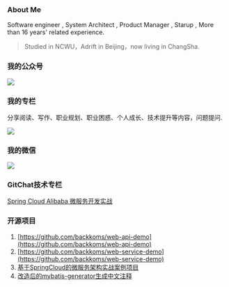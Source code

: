 ### About Me 

Software engineer , System Architect , Product Manager , Starup , More than 16 years' related experience.

> Studied in NCWU，Adrift in Beijing，now living in ChangSha.

### 我的公众号

![](https://static01.imgkr.com/temp/76753061478147af86afd9e95ca4a9a0.jpg)

### 我的专栏

分享阅读、写作、职业规划、职业困惑、个人成长、技术提升等内容，问题提问.

![](https://static01.imgkr.com/temp/cbf1e55f72014d09885565704e81709e.jpg)

### 我的微信
![](https://static01.imgkr.com/temp/f406ed5745c34c7db582e224d46cc38b.jpeg)


### GitChat技术专栏
[Spring Cloud Alibaba 微服务开发实战](https://gitbook.cn/gitchat/column/5eb0d962d57c4106ecc28597)

### 开源项目

1. [https://github.com/backkoms/web-api-demo](https://github.com/backkoms/web-api-demo)
2. [https://github.com/backkoms/web-service-demo](https://github.com/backkoms/web-service-demo)
3. [基于SpringCloud的微服务架构实战案例项目](https://github.com/backkoms/simplemall)
4. [改造后的mybatis-generator生成中文注释](https://github.com/backkoms/mybatis-generator-comments)
